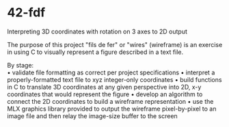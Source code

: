 # 42-fdf
Interpreting 3D coordinates with rotation on 3 axes to 2D output

The purpose of this project "fils de fer" or "wires" (wireframe) is an exercise in using C to visually represent a figure described in a text file.

By stage:
  <br>• validate file formatting as correct per project specifications
  • interpret a properly-formatted text file to xyz integer-only coordinates
  • build functions in C to translate 3D coordinates at any given perspective into 2D, x-y coordinates that would represent the figure
  • develop an algorithm to connect the 2D coordinates to build a wireframe representation
  • use the MLX graphics library provided to output the wireframe pixel-by-pixel to an image file and then relay the image-size buffer to the screen
  
